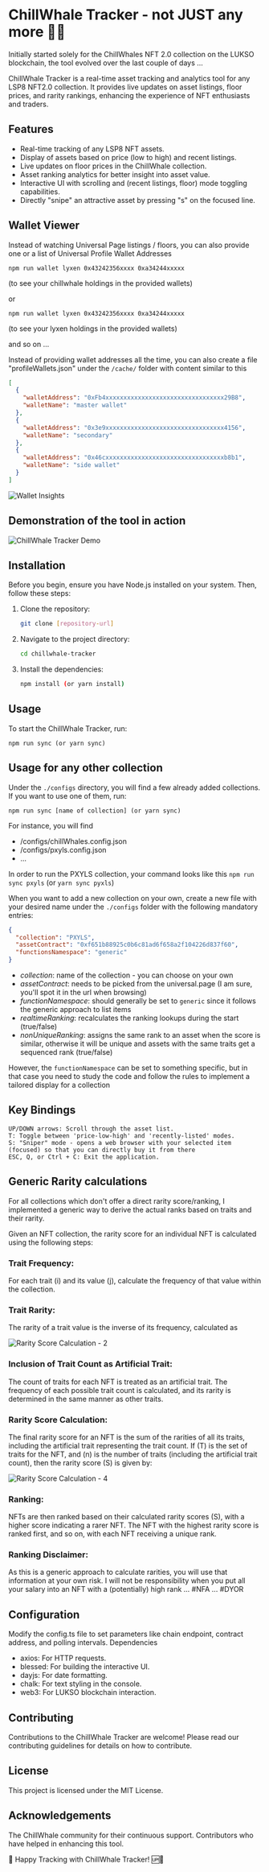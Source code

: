# ChillWhale Tracker - not JUST any more 🐳🆙

Initially started solely for the ChillWhales NFT 2.0 collection on the LUKSO blockchain, the tool evolved over the last couple of days ... 


ChillWhale Tracker is a real-time asset tracking and analytics tool for any LSP8 NFT2.0 collection. 
It provides live updates on asset listings, floor prices, and rarity rankings, enhancing the experience of NFT enthusiasts and traders.

## Features

- Real-time tracking of any LSP8 NFT assets.
- Display of assets based on price (low to high) and recent listings.
- Live updates on floor prices in the ChillWhale collection.
- Asset ranking analytics for better insight into asset value.
- Interactive UI with scrolling and (recent listings, floor) mode toggling capabilities.
- Directly "snipe" an attractive asset by pressing "s" on the focused line.

## Wallet Viewer

Instead of watching Universal Page listings / floors, you can also provide one or a list of Universal Profile Wallet Addresses

```
npm run wallet lyxen 0x43242356xxxx 0xa34244xxxxx 
```
(to see your chillwhale holdings in the provided wallets)

or
```
npm run wallet lyxen 0x43242356xxxx 0xa34244xxxxx 
```
(to see your lyxen holdings in the provided wallets)

and so on ... 

Instead of providing wallet addresses all the time, you can also create a file "profileWallets.json" under the `/cache/` folder with content similar to this

```json
[
  {
    "walletAddress": "0xFb4xxxxxxxxxxxxxxxxxxxxxxxxxxxxxxxxx29B8",
    "walletName": "master wallet"
  },
  {
    "walletAddress": "0x3e9xxxxxxxxxxxxxxxxxxxxxxxxxxxxxxxxx4156",
    "walletName": "secondary"
  },
  {
    "walletAddress": "0x46cxxxxxxxxxxxxxxxxxxxxxxxxxxxxxxxxxb8b1",
    "walletName": "side wallet"
  }
]
```

![Wallet Insights](/docs/wallet-insights.png)


## Demonstration of the tool in action

![ChillWhale Tracker Demo](/docs/chillwhale-tracker.gif)

## Installation

Before you begin, ensure you have Node.js installed on your system. Then, follow these steps:

1. Clone the repository:
   ```bash
   git clone [repository-url]
   ```
2. Navigate to the project directory:
   ```bash
   cd chillwhale-tracker
   ```
3. Install the dependencies:

   ```bash
   npm install (or yarn install)
   ```

## Usage

To start the ChillWhale Tracker, run:
   ```
   npm run sync (or yarn sync)
   ```

## Usage for any other collection

Under the `./configs` directory, you will find a few already added collections. If you want to use one of them, run:

   ```
   npm run sync [name of collection] (or yarn sync)
   ```
For instance, you will find
- /configs/chillWhales.config.json
- /configs/pxyls.config.json
- ...

In order to run the PXYLS collection, your command looks like this `npm run sync pxyls` (or `yarn sync pyxls`)

When you want to add a new collection on your own, create a new file with your desired name under the `./configs` folder
with the following mandatory entries:

```json
{
  "collection": "PXYLS",
  "assetContract": "0xf651b88925c0b6c81ad6f658a2f104226d837f60",
  "functionsNamespace": "generic"
}
```

- _collection_: name of the collection - you can choose on your own
- _assetContract_: needs to be picked from the universal.page (I am sure, you'll spot it in the url when browsing)
- _functionNamespace_: should generally be set to `generic` since it follows the generic approach to list items
- _realtimeRanking_: recalculates the ranking lookups during the start (true/false)
- _nonUniqueRanking_: assigns the same rank to an asset when the score is similar, otherwise it will be unique and assets with the same traits get a sequenced rank (true/false)


However, the `functionNamespace` can be set to something specific, but in that case you need to study the code and follow the rules to implement a tailored display for a collection


## Key Bindings

    UP/DOWN arrows: Scroll through the asset list.
    T: Toggle between 'price-low-high' and 'recently-listed' modes.
    S: "Sniper" mode - opens a web browser with your selected item (focused) so that you can directly buy it from there
    ESC, Q, or Ctrl + C: Exit the application.


## Generic Rarity calculations 

For all collections which don't offer a direct rarity score/ranking, I implemented a generic way to derive the actual ranks based on traits and their rarity.

Given an NFT collection, the rarity score for an individual NFT is calculated using the following steps:

### Trait Frequency: 

For each trait (i) and its value (j), calculate the frequency of that value within the collection.

### Trait Rarity:

The rarity of a trait value is the inverse of its frequency, calculated as 

   ![Rarity Score Calculation - 2](/docs/eq-2.png)

### Inclusion of Trait Count as Artificial Trait: 

The count of traits for each NFT is treated as an artificial trait. 
The frequency of each possible trait count is calculated, and its rarity is determined in the same manner as other traits.

### Rarity Score Calculation: 

The final rarity score for an NFT is the sum of the rarities of all its traits, 
including the artificial trait representing the trait count. 
If (T) is the set of traits for the NFT, and (n) is the number of traits (including the artificial trait count), then the rarity score (S) is given by:

   ![Rarity Score Calculation - 4](/docs/eq-4.png)

### Ranking: 

NFTs are then ranked based on their calculated rarity scores (S), with a higher score indicating a rarer NFT. 
The NFT with the highest rarity score is ranked first, and so on, with each NFT receiving a unique rank.

### Ranking Disclaimer:

As this is a generic approach to calculate rarities, you will use that information at your own risk. I will not be responsibility when you put all your salary into 
an NFT with a (potentially) high rank ... #NFA ... #DYOR

## Configuration

Modify the config.ts file to set parameters like chain endpoint, contract address, and polling intervals.
Dependencies

   * axios: For HTTP requests.
   * blessed: For building the interactive UI.
   * dayjs: For date formatting.
   * chalk: For text styling in the console.
   * web3: For LUKSO blockchain interaction.

## Contributing

Contributions to the ChillWhale Tracker are welcome! Please read our contributing guidelines for details on how to contribute.

## License

This project is licensed under the MIT License.

## Acknowledgements

The ChillWhale community for their continuous support. Contributors who have helped in enhancing this tool.

🚀 Happy Tracking with ChillWhale Tracker! 🆙🐳
